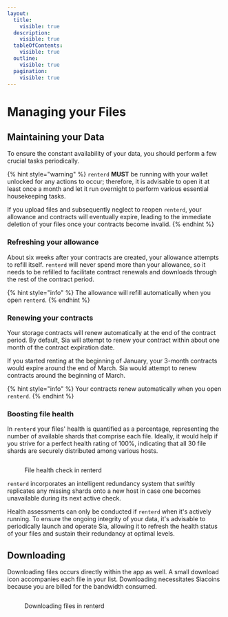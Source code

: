 ```yaml
---
layout:
  title:
    visible: true
  description:
    visible: true
  tableOfContents:
    visible: true
  outline:
    visible: true
  pagination:
    visible: true
---
```


# Managing your Files

## Maintaining your Data

To ensure the constant availability of your data, you should perform a few crucial tasks periodically.

{% hint style="warning" %}
`renterd` **MUST** be running with your wallet unlocked for any actions to occur; therefore, it is advisable to open it at least once a month and let it run overnight to perform various essential housekeeping tasks.

If you upload files and subsequently neglect to reopen `renterd`, your allowance and contracts will eventually expire, leading to the immediate deletion of your files once your contracts become invalid.
{% endhint %}

### **Refreshing your allowance**

About six weeks after your contracts are created, your allowance attempts to refill itself. `renterd` will never spend more than your allowance, so it needs to be refilled to facilitate contract renewals and downloads through the rest of the contract period.

{% hint style="info" %}
The allowance will refill automatically when you open `renterd`.
{% endhint %}

### **Renewing your contracts**

Your storage contracts will renew automatically at the end of the contract period. By default, Sia will attempt to renew your contract within about one month of the contract expiration date.

If you started renting at the beginning of January, your 3-month contracts would expire around the end of March. Sia would attempt to renew contracts around the beginning of March.

{% hint style="info" %}
Your contracts renew automatically when you open `renterd`.
{% endhint %}

### **Boosting file health**

In `renterd` your files' health is quantified as a percentage, representing the number of available shards that comprise each file. Ideally, it would help if you strive for a perfect health rating of 100%, indicating that all 30 file shards are securely distributed among various hosts.

<figure><img src="../../.gitbook/assets/renter_7.png" alt=""><figcaption><p>File health check in renterd</p></figcaption></figure>

`renterd` incorporates an intelligent redundancy system that swiftly replicates any missing shards onto a new host in case one becomes unavailable during its next active check.

Health assessments can only be conducted if `renterd` when it's actively running. To ensure the ongoing integrity of your data, it's advisable to periodically launch and operate Sia, allowing it to refresh the health status of your files and sustain their redundancy at optimal levels.

## Downloading

Downloading files occurs directly within the app as well. A small download icon accompanies each file in your list. Downloading necessitates Siacoins because you are billed for the bandwidth consumed.

<figure><img src="../../.gitbook/assets/renterd_8.png" alt=""><figcaption><p>Downloading files in renterd</p></figcaption></figure>
